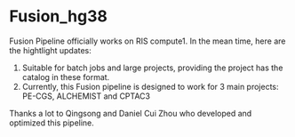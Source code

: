 # Fusion_hg38

Fusion Pipeline officially works on RIS compute1. In the mean time, here are the hightlight updates:

1. Suitable for batch jobs and large projects, providing the project has the catalog in these format.
2. Currently, this Fusion pipeline is designed to work for 3 main projects: PE-CGS, ALCHEMIST and CPTAC3


Thanks a lot to Qingsong and Daniel Cui Zhou who developed and optimized this pipeline.
